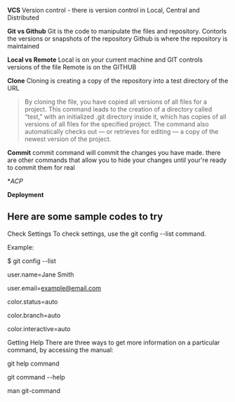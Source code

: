 **VCS**
Version control - there is version control in Local, Central and Distributed

**Git vs Github**
Git is the code to manipulate the files and repository. Contorls the versions or snapshots of the repository
Github is where the repository is maintained

**Local vs Remote**
Local is on your current machine and GIT controls versions of the file
Remote is on the GITHUB

**Clone**
Cloning is creating a copy of the repository into a test directory of the URL
> By cloning the file, you have copied all versions of all files for a project. This command leads to the creation of a directory called “test,” with an initialized .git directory inside it, which has copies of all versions of all files for the specified project. The command also automatically checks out — or retrieves for editing — a copy of the newest version of the project.




**Commit**
commit command will commit the changes you have made.  there are other commands that allow you to hide your changes until your're ready to commit them for real

**ACP*



**Deployment**


## Here are some sample codes to try
Check Settings
To check settings, use the git config --list command.

Example:

$ git config --list

user.name=Jane Smith

user.email=example@email.com

color.status=auto

color.branch=auto

color.interactive=auto


Getting Help
There are three ways to get more information on a particular command, by accessing the manual:

git help command

git command --help

man git-command
